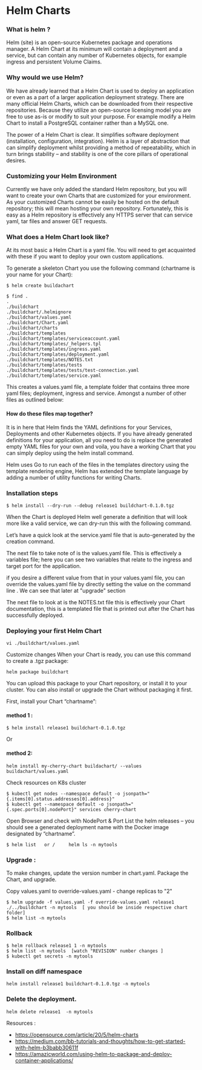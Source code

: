# Helm Charts

### What is helm ?
Helm (site) is an open-source Kubernetes package and operations manager. A Helm Chart at its minimum will contain a deployment and a service, but can contain any number of Kubernetes objects, for example ingress and persistent Volume Claims.

### Why would we use Helm?

We have already learned that a Helm Chart is used to deploy an application or even as a part of a larger application deployment strategy. There are many official Helm Charts, which can be downloaded from their respective repositories. Because they utilize an open-source licensing model you are free to use as-is or modify to suit your purpose. For example modify a Helm Chart to install a PostgreSQL container rather than a MySQL one.

The power of a Helm Chart is clear. It simplifies software deployment (installation, configuration, integration). Helm is a layer of abstraction that can simplify deployment whilst providing a method of repeatability, which in turn brings stability – and stability is one of the core pillars of operational desires.

### Customizing your Helm Environment

Currently we have only added the standard Helm repository, but you will want to create your own Charts that are customized for your environment. As your customized Charts cannot be easily be hosted on the default repository; this will mean hosting your own repository. Fortunately, this is easy as a Helm repository is effectively any HTTPS server that can service yaml, tar files and answer GET requests. 

### What does a Helm Chart look like?

At its most basic a Helm Chart is a yaml file. You will need to get acquainted with these if you want to deploy your own custom applications.

To generate a skeleton Chart you use the following command (chartname is your name for your Chart):
```
$ helm create buildachart

$ find .
.
./buildchart
./buildchart/.helmignore
./buildchart/values.yaml
./buildchart/Chart.yaml
./buildchart/charts
./buildchart/templates
./buildchart/templates/serviceaccount.yaml
./buildchart/templates/_helpers.tpl
./buildchart/templates/ingress.yaml
./buildchart/templates/deployment.yaml
./buildchart/templates/NOTES.txt
./buildchart/templates/tests
./buildchart/templates/tests/test-connection.yaml
./buildchart/templates/service.yaml
```
This creates a values.yaml file, a template folder that contains three more yaml files; deployment, ingress and service. Amongst a number of other files as outlined below:

#### How do these files map together?
 It is in here that Helm finds the YAML definitions for your Services, Deployments and other Kubernetes objects. If you have already generated definitions for your application, all you need to do is replace the generated empty YAML files for your own and voila, you have a working Chart that you can simply deploy using the helm install command.

Helm uses Go to run each of the files in the templates directory using the template rendering engine, Helm has extended the template language by adding a number of utility functions for writing Charts.

### Installation steps 
```
$ helm install --dry-run --debug release1 buildchart-0.1.0.tgz    
```
When the Chart is deployed Helm well generate a definition that will look more like a valid service, we can dry-run this with the following command.

Let’s have a quick look at the service.yaml file that is auto-generated by the creation command.

The next file to take note of is the values.yaml file. This is effectively a variables file; here you can see two variables that relate to the ingress and target port for the application.

if you desire a different value from that in your values.yaml file, you can override the values.yaml file by directly setting the value on the command line .
We can see that later at "upgrade" section 

The next file to look at is the NOTES.txt file this is effectively your Chart documentation, this is a templated file that is printed out after the Chart has successfully deployed.

### Deploying your first Helm Chart
```
vi ./buildchart/values.yaml 
```
Customize changes
When your Chart is ready, you can use this command to create a .tgz package:
```
helm package buildchart
```
You can upload this package to your Chart repository, or install it to your cluster. You can also install or upgrade the Chart without packaging it first.

First, install your Chart “chartname”:

 #### method 1 : 
 ```
 $ helm install release1 buildchart-0.1.0.tgz  
 ```
Or

#### method 2:    
```
helm install my-cherry-chart buildachart/ --values buildachart/values.yaml 
```
Check resources on K8s cluster
```
$ kubectl get nodes --namespace default -o jsonpath="{.items[0].status.addresses[0].address}"
$ kubectl get --namespace default -o jsonpath="{.spec.ports[0].nodePort}" services cherry-chart
```
Open Browser and check with NodePort & Port
List the helm releases – you should see a generated deployment name with the Docker image designated by “chartname”.

```
$ helm list   or /     helm ls -n mytools
```
### Upgrade : 
To make changes, update the version number in chart.yaml. Package the Chart, and upgrade.

Copy values.yaml to override-values.yaml - change replicas to "2"
```
$ helm upgrade -f values.yaml -f override-values.yaml release1 ./../buildchart -n mytools  [ you should be inside respective chart folder] 
$ helm list -n mytools
```
### Rollback 
```
$ helm rollback release1 1 -n mytools
$ helm list -n mytools  [watch "REVISION" number changes ]
$ kubectl get secrets -n mytools
```

### Install on diff namespace
```
helm install release1 buildchart-0.1.0.tgz -n mytools 
```
### Delete the deployment.
```
helm delete release1  -n mytools
```
Resources :

- https://opensource.com/article/20/5/helm-charts
- https://medium.com/bb-tutorials-and-thoughts/how-to-get-started-with-helm-b3babb30611f
- https://amazicworld.com/using-helm-to-package-and-deploy-container-applications/
